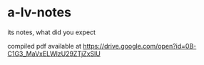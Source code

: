 # a-lv-notes
its notes, what did you expect

compiled pdf available at https://drive.google.com/open?id=0B-C1G3_MaVxELWlzU29ZTjZxSlU
